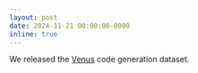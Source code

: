```yaml
---
layout: post
date: 2024-11-21 00:00:00-0000
inline: true
---
```


We released the [Venus](https://github.com/Elfsong/Venus) code generation dataset.
